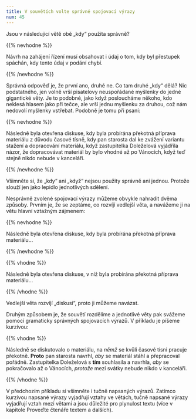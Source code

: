 ```yaml
---
title: V souvětích volte správné spojovací výrazy
num: 45
---
```

Jsou v následující větě obě „kdy“ použita správně?

{{% nevhodne %}}

Návrh na zahájení řízení musí obsahovat i údaj o tom, kdy byl přestupek spáchán, kdy tento údaj v podání chybí.

{{% /nevhodne %}}

Správná odpověď je, že první ano, druhé ne. Co tam druhé „kdy“ dělá? Nic podstatného, jen volně vrší pisatelovy neuspořádané myšlenky do jedné gigantické věty. Je to podobné, jako když posloucháme někoho, kdo neklesá hlasem jako při tečce, ale vrší jednu myšlenku za druhou, což nám nedovolí myšlenky vstřebat. Podobně je tomu při psaní:

{{% nevhodne %}}

Následně byla otevřena diskuse, kdy byla probírána překotná příprava materiálu z důvodu časové tísně, kdy pan starosta dal ke zvážení variantu stažení a dopracování materiálu, když zastupitelka Doleželová vyjádřila názor, že dopracovávat materiál by bylo vhodné až po Vánocích, když teď stejně nikdo nebude v kanceláři.

{{% /nevhodne %}}

Všimněte si, že „kdy“ ani „když“ nejsou použity správně ani jednou. Protože slouží jen jako lepidlo jednotlivých sdělení.

Nesprávně zvolené spojovací výrazy můžeme obvykle nahradit dvěma způsoby. Prvním je, že se zeptáme, co rozvíjí vedlejší věta, a navážeme ji na větu hlavní vztažným zájmenem:

{{% nevhodne %}}

Následně byla otevřena diskuse, kdy byla probírána překotná příprava materiálu…

{{% /nevhodne %}}

{{% vhodne %}}

Následně byla otevřena diskuse, v níž byla probírána překotná příprava materiálu…

{{% /vhodne %}}

Vedlejší věta rozvíjí „diskusi“, proto ji můžeme navázat.

Druhým způsobem je, že souvětí rozdělíme a jednotlivé věty pak svážeme pomocí gramaticky správných spojovacích výrazů. V příkladu je píšeme kurzívou:

{{% vhodne %}}

Následně se diskutovalo o materiálu, na *němž* se kvůli časové tísni pracuje překotně. **Proto** pan starosta navrhl, *aby* se materiál stáhl a přepracoval pořádně. Zastupitelka Doleželová s **tím** souhlasila a navrhla, *aby* se pokračovalo až o Vánocích, *protože* mezi svátky nebude nikdo v kanceláři.

{{% /vhodne %}}

V předchozím příkladu si všimněte i tučně napsaných výrazů. Zatímco kurzívou napsané výrazy vyjadřují vztahy ve větách, tučně napsané výrazy vyjadřují vztah mezi větami a jsou důležité pro plynulost textu (více v kapitole Proveďte čtenáře textem a dalších).
